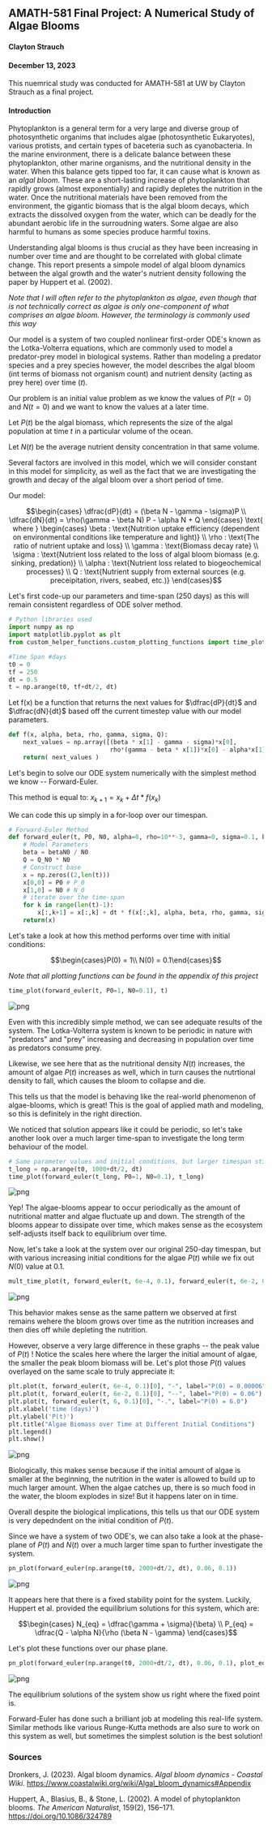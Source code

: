 ## AMATH-581 Final Project: A Numerical Study of Algae Blooms

#### Clayton Strauch  
#### December 13, 2023

This nuemrical study was conducted for AMATH-581 at UW by Clayton Strauch as a final project.

#### Introduction
Phytoplankton is a general term for a very large and diverse group of photosynthetic organims that includes algae (photosynthetic Eukaryotes), various protists, and certain types of baceteria such as cyanobacteria. In the marine environment, there is a delicate balance between these phytoplankton, other marine organisms, and the nutritional density in the water. When this balance gets tipped too far, it can cause what is known as an *algal bloom*. These are a short-lasting increase of phytoplankton that rapidly grows (almost exponentially) and rapidly depletes the nutrition in the water. Once the nutritional materials have been removed from the environment, the gigantic biomass that is the algal bloom decays, which extracts the dissolved oxygen from the water, which can be deadly for the abundant aerobic life in the surroudning waters. Some algae are also harmful to humans as some species produce harmful toxins.

Understanding algal blooms is thus crucial as they have been increasing in number over time and are thought to be correlated with global climate change. This report presents a simpole model of algal bloom dynamics between the algal growth and the water's nutrient density following the paper by Huppert et al. (2002). 

*Note that I will often refer to the phytoplankton as algae, even though that is not technically correct as algae is only one-component of what comprises an algae bloom. However, the terminology is commonly used this way*

Our model is a system of two coupled nonlinear first-order ODE's known as the Lotka-Volterra equations, which are commonly used to model a predator-prey model in biological systems. Rather than modeling a predator species and a prey species however, the model describes the algal bloom (int terms of biomass not organism count) and nutrient density (acting as prey here) over time $(t)$.

Our problem is an initial value problem as we know the values of $P(t=0)$ and $N(t=0)$ and we want to know the values at a later time.

Let $P(t)$ be the algal biomass, which represents the size of the algal population at time $t$ in a particular volume of the ocean.

Let $N(t)$ be the average nutrient density concentration in that same volume.

Several factors are involved in this model, which we will consider constant in this model for simplicity, as well as the fact that we are investigating the growth and decay of the algal bloom over a short period of time.

Our model: 
```math
\begin{cases} \dfrac{dP}{dt} = (\beta N - \gamma - \sigma)P \\ 
\dfrac{dN}{dt} = \rho(\gamma - \beta N) P - \alpha N + Q \end{cases}

\text{ where  }  \begin{cases} 
\beta : \text{Nutrition uptake efficiency (dependent on environmental conditions like temperature and light)} \\
\rho : \text{The ratio of nutrient uptake and loss} \\
\gamma : \text{Biomass decay rate} \\
\sigma : \text{Nutrient loss related to the loss of algal bloom biomass (e.g. sinking, predation)} \\
\alpha : \text{Nutrient loss related to biogeochemical processes} \\
Q     : \text{Nutrient supply from external sources (e.g. preceipitation, rivers, seabed, etc.)}
\end{cases}
```

Let's first code-up our parameters and time-span (250 days) as this will remain consistent regardless of ODE solver method.


```python
# Python libraries used
import numpy as np
import matplotlib.pyplot as plt
from custom_helper_functions.custom_plotting_functions import time_plot, two_scales, mult_time_plot, pn_plot
```


```python
#Time Span #days
t0 = 0
tf = 250
dt = 0.5
t = np.arange(t0, tf+dt/2, dt)
```

Let f(x) be a function that returns the next values for $\dfrac{dP}{dt}$ and $\dfrac{dN}{dt}$ based off the current timestep value with our model parameters.


```python
def f(x, alpha, beta, rho, gamma, sigma, Q):
    next_values = np.array([(beta * x[1] - gamma - sigma)*x[0],
                            rho*(gamma - beta * x[1])*x[0] - alpha*x[1] + Q])
    return( next_values )
```

Let's begin to solve our ODE system numerically with the simplest method we know -- Forward-Euler. 

This method is equal to: $x_{k+1} = x_k + \Delta t * f(x_k)$

We can code this up simply in a for-loop over our timespan.


```python
# Forward-Euler Method
def forward_euler(t, P0, N0, alpha=0, rho=10**-3, gamma=0, sigma=0.1, betaN0 = 0.1, Q_N0 = 7.5e-3):
    # Model Parameters
    beta = betaN0 / N0
    Q = Q_N0 * N0
    # Construct base
    x = np.zeros((2,len(t)))
    x[0,0] = P0 # P_0
    x[1,0] = N0 # N_0
    # iterate over the time-span
    for k in range(len(t)-1):
        x[:,k+1] = x[:,k] + dt * f(x[:,k], alpha, beta, rho, gamma, sigma, Q)
    return(x)
```

Let's take a look at how this method performs over time with initial conditions:
```math
\begin{cases}P(0) = 1\\
N(0) = 0.1\end{cases}
```

*Note that all plotting functions can be found in the appendix of this project*


```python
time_plot(forward_euler(t, P0=1, N0=0.1), t)
```


    
![png](algae_blooms_model_files/algae_blooms_model_11_0.png)
    


Even with this incredibly simple method, we can see adequate results of the system. The Lotka-Volterra system is known to be periodic in nature with "predators" and "prey" increasing and decreasing in population over time as predators consume prey.

Likewise, we see here that as the nutritional density $N(t)$ increases, the amount of algae $P(t)$ increases as well, which in turn causes the nutrtional density to fall, which causes the bloom to collapse and die.

This tells us that the model is behaving like the real-world phenomenon of algae-blooms, which is great! This is the goal of applied math and modeling, so this is definitely in the right direction.

We noticed that solution appears like it could be periodic, so let's take another look over a much larger time-span to investigate the long term behaviour of the model.


```python
# Same parameter values and initial conditions, but larger timespan still at half day intervals
t_long = np.arange(t0, 1000+dt/2, dt)
time_plot(forward_euler(t_long, P0=1, N0=0.1), t_long)
```


    
![png](algae_blooms_model_files/algae_blooms_model_13_0.png)
    


Yep! The algae-blooms appear to occur periodically as the amount of nutritional matter and algae fluctuate up and down. The strength of the blooms appear to dissipate over time, which makes sense as the ecosystem self-adjusts itself back to equilibrium over time.

Now, let's take a look at the system over our original 250-day timespan, but with various increasing initial conditions for the algae $P(t)$ while we fix out $N(0)$ value at 0.1.


```python
mult_time_plot(t, forward_euler(t, 6e-4, 0.1), forward_euler(t, 6e-2, 0.1), forward_euler(t, 6, 0.1))
```


    
![png](algae_blooms_model_files/algae_blooms_model_16_0.png)
    


This behavior makes sense as the same pattern we observed at first remains wehere the bloom grows over time as the nutrition increases and then dies off while depleting the nutrition. 

However, observe a very large difference in these graphs -- the peak value of $P(t)$ ! Notice the scales here where the larger the initial amount of algae, the smaller the peak bloom biomass will be. Let's plot those $P(t)$ values overlayed on the same scale to truly appreciate it:


```python
plt.plot(t, forward_euler(t, 6e-4, 0.1)[0], "-", label="P(0) = 0.00006")
plt.plot(t, forward_euler(t, 6e-2, 0.1)[0], "--", label="P(0) = 0.06")
plt.plot(t, forward_euler(t, 6, 0.1)[0], "-.", label="P(0) = 6.0")
plt.xlabel('time (days)')
plt.ylabel('P(t)')
plt.title("Algae Biomass over Time at Different Initial Conditions")
plt.legend()
plt.show()
```


    
![png](algae_blooms_model_files/algae_blooms_model_18_0.png)
    


Biologically, this makes sense because if the initial amount of algae is smaller at the beginning, the nutrition in the water is allowed to build up to much larger amount. When the algae catches up, there is so much food in the water, the bloom explodes in size! But it happens later on in time.

Overall despite the biological implications, this tells us that our ODE system is very depedndent on the initial condition of $P(t)$.

Since we have a system of two ODE's, we can also take a look at the phase-plane of $P(t)$ and $N(t)$ over a much larger time span to further investigate the system.


```python
pn_plot(forward_euler(np.arange(t0, 2000+dt/2, dt), 0.06, 0.1))
```


    
![png](algae_blooms_model_files/algae_blooms_model_22_0.png)
    


It appears here that there is a fixed stability point for the system.
Luckily, Huppert et al. provided the equilibrium solutions for this system, which are: 
```math
\begin{cases}
N_{eq} = \dfrac{\gamma + \sigma}{\beta} \\
P_{eq} = \dfrac{Q - \alpha N}{\rho (\beta N - \gamma} \end{cases}
```

Let's plot these functions over our phase plane.


```python
pn_plot(forward_euler(np.arange(t0, 2000+dt/2, dt), 0.06, 0.1), plot_eq=True)
```


    
![png](algae_blooms_model_files/algae_blooms_model_24_0.png)
    


The equilibrium solutions of the system show us right where the fixed point is.

Forward-Euler has done such a brilliant job at modeling this real-life system. Similar methods like various Runge-Kutta methods are also sure to work on this system as well, but sometimes the simplest solution is the best solution!

### Sources

Dronkers, J. (2023). Algal bloom dynamics. *Algal bloom dynamics - Coastal Wiki*. https://www.coastalwiki.org/wiki/Algal_bloom_dynamics#Appendix 

Huppert, A., Blasius, B., &amp; Stone, L. (2002). A model of phytoplankton blooms. *The American Naturalist*, 159(2), 156–171. https://doi.org/10.1086/324789 

